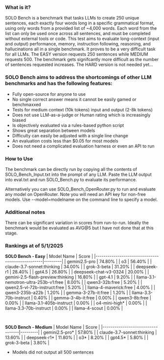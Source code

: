 ### What is it?

SOLO Bench is a benchmark that tasks LLMs to create 250 unique sentences, each exactly four words long in a specific grammatical format, using only words from a provided list of ~4,000 words. Each word from the list can only be used once across all sentences, and must be completed without external tools or code. This test aims to evaluate long-context (input and output) performance, memory, instruction following, reasoning, and hallucinations all in a single benchmark. It proves to be a very difficult task for all LLMs. The EASY version requests 250 sentences while MEDIUM requests 500. The benchmark gets signifcantly more difficult as the number of sentences requested increases. The HARD version is not needed yet...

### SOLO Bench aims to address the shortcomings of other LLM benchmarks and has the following features:

- Fully open-source for anyone to use
- No single correct answer means it cannot be easily gamed or benchmaxxed
- Tests for medium context (10k tokens) input and output (2-8k tokens)
- Does not use LLM-as-a-judge or Human rating which is increasingly biased
- Is objectively evaluated via a rules-based python script
- Shows great separation between models
- Difficulty can easily be adjusted with a single line change
- An evaluation costs less than $0.05 for most models
- Does not need a complicated evaluation harness or even an API to run

### How to Use

The benchmark can be directly run by copying all the contents of SOLO_Bench_Input.txt into the prompt of any LLM. Paste the LLM output into eval.txt and run SOLO_Bench.py to evaluate its performance.

Alternatively you can use SOLO_Bench_OpenRouter.py to run and evaluate any model on OpenRouter. Note you will need an API key for non-free models. Use --model=modelname on the command line to specify a model.

### Additional notes

There can be significant variation in scores from run-to-run. Ideally the benchmark would be evaluated as AVG@5 but I have not done that at this stage.

### Rankings at of 5/1/2025
**SOLO Bench - Easy**
| Model Name                                        | Score   |
|---------------------------------------------------|---------|
| gemini2.5-pro                                     | 74.80%  |
| o3                                               | 56.40%  |
| claude-3.7-sonnet:thinking                        | 34.00%  |
| grok-3-beta                                       | 31.20%  |
| deepseek-r1                                       | 28.40%  |
| gpt4.5                                           | 26.80%  |
| deepseek-chat-v3-0324                             | 20.00%  |
| gemini-2.5-flash-preview:thinking                 | 16.80%  |
| gpt-4.1                                          | 9.20%   |
| llama-3.1-nemotron-ultra-253b-v1:free             | 8.00%   |
| qwen3-32b:free                                    | 5.20%   |
| qwen2.5-vl-72b-instruct:free                      | 5.20%   |
| llama-4-maverick:free                             | 4.00%   |
| qwen3-235b-a22b                                   | 1.20%   |
| gemma-3-27b-it:free                               | 1.20%   |
| llama-3.3-70b-instruct                            | 0.40%   |
| gemma-3-4b-it:free                                | 0.00%   |
| qwen3-8b:free                                     | 0.00%   |
| llama-3.1-405b-instruct                           | 0.00%   |
| o4-mini-high*                                     | 0.00%   |
| llama-3.3-70b-instruct                            | 0.00%   |
| llama-4-scout                                     | 0.00%   |


&nbsp;
&nbsp;

**SOLO Bench - Medium**
| Model Name                        | Score   |
|-----------------------------------|---------|
| gemini2.5-pro*                    | 57.80%  |
| claude-3.7-sonnet:thinking        | 13.60%  |
| deepseek-r1*                      | 11.80%  |
| o3*                               | 8.20%   |
| gpt4.5*                           | 5.80%   |
| grok-3-beta                       | 3.80%   |

* Models did not output all 500 sentences

